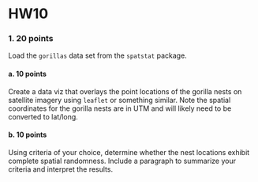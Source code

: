 # HW10

### 1. 20 points
Load the `gorillas` data set from the `spatstat` package.

#### a. 10 points
Create a data viz that overlays the point locations of the gorilla nests on satellite imagery using `leaflet` or something similar. Note the spatial coordinates for the gorilla nests are in UTM and will likely need to be converted to lat/long.

#### b. 10 points
Using criteria of your choice, determine whether the nest locations exhibit complete spatial randomness. Include a paragraph to summarize your criteria and interpret the results.

